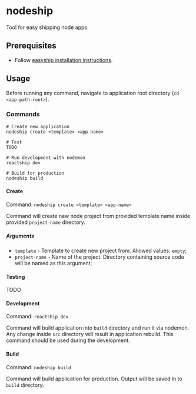 # nodeship

Tool for easy shipping node apps.

## Prerequisites

 - Follow [easyship installation instructions](https://github.com/easyship-io/ship-cli/blob/master/docs/installation.md).

## Usage

Before running any command, navigate to application root directory (`cd <app-path-root>`).

### Commands

```
# Create new application
nodeship create <template> <app-name>

# Test
TODO

# Run development with nodemon
reactship dev

# Build for production
nodeship build
```
#### Create

Command: `nodeship create <template> <app-name>`

Command will create new node project from provided template name inside provided `project-name` directory.

##### Arguments

- `template` - Template to create new project from. Allowed values: `empty`;
- `project-name` - Name of the project. Directory containing source code will be named as this argument;

#### Testing

TODO

#### Development

Command: `reactship dev`

Command will build application into `build` directory and run it via nodemon. Any change inside `src` directory will result in application rebuild. This command should be used during the development.

#### Build

Command: `nodeship build`

Command will build application for production. Output will be saved in to `build` directory.
